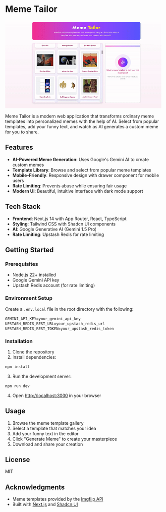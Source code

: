 # Meme Tailor

<div align="center">
  <img src="demo.gif" alt="Meme Tailor Demo" width="800"/>
</div>

Meme Tailor is a modern web application that transforms ordinary meme templates into personalized memes with the help of AI. Select from popular templates, add your funny text, and watch as AI generates a custom meme for you to share.

## Features

- **AI-Powered Meme Generation**: Uses Google's Gemini AI to create custom memes
- **Template Library**: Browse and select from popular meme templates
- **Mobile-Friendly**: Responsive design with drawer component for mobile users
- **Rate Limiting**: Prevents abuse while ensuring fair usage
- **Modern UI**: Beautiful, intuitive interface with dark mode support

## Tech Stack

- **Frontend**: Next.js 14 with App Router, React, TypeScript
- **Styling**: Tailwind CSS with Shadcn UI components
- **AI**: Google Generative AI (Gemini 1.5 Pro)
- **Rate Limiting**: Upstash Redis for rate limiting

## Getting Started

### Prerequisites

- Node.js 22+ installed
- Google Gemini API key
- Upstash Redis account (for rate limiting)

### Environment Setup

Create a `.env.local` file in the root directory with the following:

```
GEMINI_API_KEY=your_gemini_api_key
UPSTASH_REDIS_REST_URL=your_upstash_redis_url
UPSTASH_REDIS_REST_TOKEN=your_upstash_redis_token
```

### Installation

1. Clone the repository
2. Install dependencies:

```bash
npm install
```

3. Run the development server:

```bash
npm run dev
```

4. Open [http://localhost:3000](http://localhost:3000) in your browser

## Usage

1. Browse the meme template gallery
2. Select a template that matches your idea
3. Add your funny text in the editor
4. Click "Generate Meme" to create your masterpiece
5. Download and share your creation

## License

MIT

## Acknowledgments

- Meme templates provided by the [Imgflip API](https://imgflip.com/api)
- Built with [Next.js](https://nextjs.org) and [Shadcn UI](https://ui.shadcn.com/)
